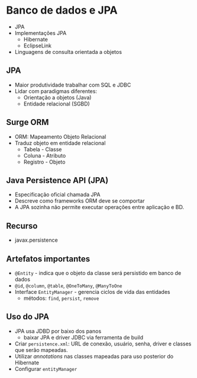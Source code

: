 # Banco de dados e JPA
* JPA
* Implementações JPA
    + Hibernate
    + EclipseLink
* Linguagens de consulta orientada a objetos
## JPA
* Maior produtividade trabalhar com SQL e JDBC
* Lidar com paradigmas diferentes:
    + Orientação a objetos (Java)
    + Entidade relacional (SGBD)
## Surge ORM
* ORM: Mapeamento Objeto Relacional
* Traduz objeto em entidade relacional
    + Tabela - Classe
    + Coluna - Atributo
    + Registro - Objeto
## Java Persistence API (JPA)
* Especificação oficial chamada JPA
* Descreve como frameworks ORM deve se comportar
* A JPA sozinha não permite executar operações entre aplicação e BD.
## Recurso
* javax.persistence
## Artefatos importantes
* `@Entity` - indica que o objeto da classe será persistido em banco de dados
* `@id`, `@column`, `@table`, `@OneToMany`, `@ManyToOne`
* Interface `EntityManager` - gerencia ciclos de vida das entidades
    + métodos: `find`, `persist`, `remove`
## Uso do JPA
* JPA usa JDBD por baixo dos panos
    + baixar JPA e driver JDBC via ferramenta de build
* Criar `persistence.xml`: URL de conexão, usuário, senha, driver e classes que serão mapeadas.
* Utilizar _annotations_ nas classes mapeadas para uso posterior do Hibernate
* Configurar `entityManager`